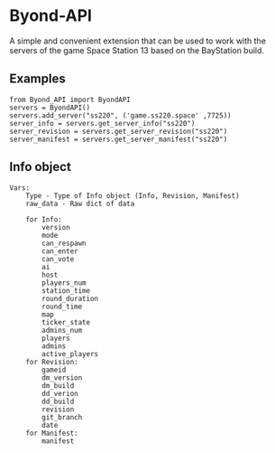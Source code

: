 # Byond-API
A simple and convenient extension that can be used to work with the servers of the game Space Station 13 based on the BayStation build.

## Examples
```
from Byond_API import ByondAPI
servers = ByondAPI()
servers.add_server("ss220", ('game.ss220.space' ,7725))
server_info = servers.get_server_info("ss220")
server_revision = servers.get_server_revision("ss220")
server_manifest = servers.get_server_manifest("ss220")
```

## Info object
```
Vars:
    Type - Type of Info object (Info, Revision, Manifest)
    raw_data - Raw dict of data

    for Info:
        version
        mode
        can_respawn 
        can_enter
        can_vote
        ai
        host
        players_num
        station_time
        round_duration
        round_time
        map
        ticker_state
        admins_num
        players	
        admins
        active_players
    for Revision:
        gameid
        dm_version
        dm_build
        dd_verion 
        dd_build
        revision
        git_branch
        date
    for Manifest:
        manifest
```